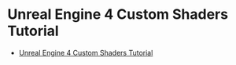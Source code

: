 # Unreal Engine 4 Custom Shaders Tutorial
* [Unreal Engine 4 Custom Shaders Tutorial](https://www.raywenderlich.com/57-unreal-engine-4-custom-shaders-tutorial)